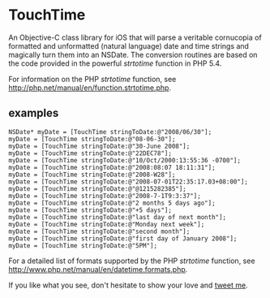 # TouchTime

An Objective-C class library for iOS that will parse a veritable cornucopia of formatted and unformatted (natural language) date and time strings and magically turn them into an NSDate. The conversion routines are based on the code provided in the powerful _strtotime_ function in PHP 5.4.

For information on the PHP _strtotime_ function, see http://php.net/manual/en/function.strtotime.php.

## examples

    NSDate* myDate = [TouchTime stringToDate:@"2008/06/30"];
    myDate = [TouchTime stringToDate:@"08-06-30"];
    myDate = [TouchTime stringToDate:@"30-June 2008"];
    myDate = [TouchTime stringToDate:@"22DEC78"];
    myDate = [TouchTime stringToDate:@"10/Oct/2000:13:55:36 -0700"];
    myDate = [TouchTime stringToDate:@"2008:08:07 18:11:31"];
    myDate = [TouchTime stringToDate:@"2008-W28"];
    myDate = [TouchTime stringToDate:@"2008-07-01T22:35:17.03+08:00"];
    myDate = [TouchTime stringToDate:@"@1215282385"];
    myDate = [TouchTime stringToDate:@"2008-7-1T9:3:37"];
    myDate = [TouchTime stringToDate:@"2 months 5 days ago"];
    myDate = [TouchTime stringToDate:@"+5 days"];
    myDate = [TouchTime stringToDate:@"last day of next month"];
    myDate = [TouchTime stringToDate:@"Monday next week"];
    myDate = [TouchTime stringToDate:@"second month"];
    myDate = [TouchTime stringToDate:@"first day of January 2008"];
    myDate = [TouchTime stringToDate:@"5PM"];

For a detailed list of formats supported by the PHP _strtotime_ function, see http://www.php.net/manual/en/datetime.formats.php.

If you like what you see, don't hesitate to show your love and [tweet me](https://twitter.com/jimheising).